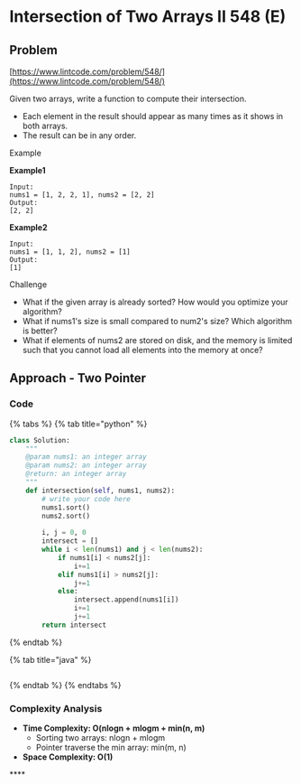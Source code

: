 # Intersection of Two Arrays II 548 \(E\)

## Problem

[https://www.lintcode.com/problem/548/](https://www.lintcode.com/problem/548/)

Given two arrays, write a function to compute their intersection.

* Each element in the result should appear as many times as it shows in both arrays.
* The result can be in any order.

Example

**Example1**

```text
Input: 
nums1 = [1, 2, 2, 1], nums2 = [2, 2]
Output: 
[2, 2]
```

**Example2**

```text
Input: 
nums1 = [1, 1, 2], nums2 = [1]
Output: 
[1]
```

Challenge

* What if the given array is already sorted? How would you optimize your algorithm?
* What if nums1's size is small compared to num2's size? Which algorithm is better?
* What if elements of nums2 are stored on disk, and the memory is limited such that you cannot load all elements into the memory at once?

## Approach - Two Pointer

### Code

{% tabs %}
{% tab title="python" %}
```python
class Solution:
    """
    @param nums1: an integer array
    @param nums2: an integer array
    @return: an integer array
    """
    def intersection(self, nums1, nums2):
        # write your code here
        nums1.sort()
        nums2.sort()
        
        i, j = 0, 0
        intersect = []
        while i < len(nums1) and j < len(nums2):
            if nums1[i] < nums2[j]:
                i+=1
            elif nums1[i] > nums2[j]:
                j+=1
            else:
                intersect.append(nums1[i])
                i+=1
                j+=1
        return intersect
```
{% endtab %}

{% tab title="java" %}
```

```
{% endtab %}
{% endtabs %}

### Complexity Analysis

* **Time Complexity: O\(nlogn + mlogm + min\(n, m\)**
  * Sorting two arrays: nlogn + mlogm
  * Pointer traverse the min array: min\(m, n\)
* **Space Complexity: O\(1\)**

\*\*\*\*

